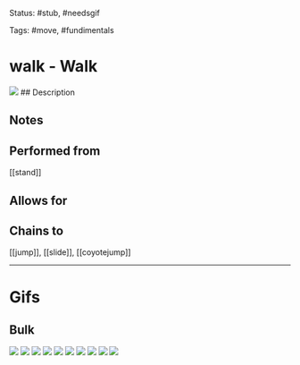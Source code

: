 Status: #stub, #needsgif

Tags: #move, #fundimentals

# walk - Walk
<img src=https://raw.githubusercontent.com/LauraHannah44/Rain-World-Movement/main/Files/walk_header.gif>
## Description


## Notes


## Performed from
[[stand]]

## Allows for


## Chains to
[[jump]], [[slide]], [[coyotejump]]

___
# Gifs
## Bulk
<img src=https://raw.githubusercontent.com/LauraHannah44/Rain-World-Movement/main/Files/walk_0.gif>
<img src=https://raw.githubusercontent.com/LauraHannah44/Rain-World-Movement/main/Files/walk_1.gif>
<img src=https://raw.githubusercontent.com/LauraHannah44/Rain-World-Movement/main/Files/walk_2.gif>
<img src=https://raw.githubusercontent.com/LauraHannah44/Rain-World-Movement/main/Files/walk_3.gif>
<img src=https://raw.githubusercontent.com/LauraHannah44/Rain-World-Movement/main/Files/walk_4.gif>
<img src=https://raw.githubusercontent.com/LauraHannah44/Rain-World-Movement/main/Files/walk_5.gif>
<img src=https://raw.githubusercontent.com/LauraHannah44/Rain-World-Movement/main/Files/walk_6.gif>
<img src=https://raw.githubusercontent.com/LauraHannah44/Rain-World-Movement/main/Files/walk_7.gif>
<img src=https://raw.githubusercontent.com/LauraHannah44/Rain-World-Movement/main/Files/walk_8.gif>
<img src=https://raw.githubusercontent.com/LauraHannah44/Rain-World-Movement/main/Files/walk_9.gif>